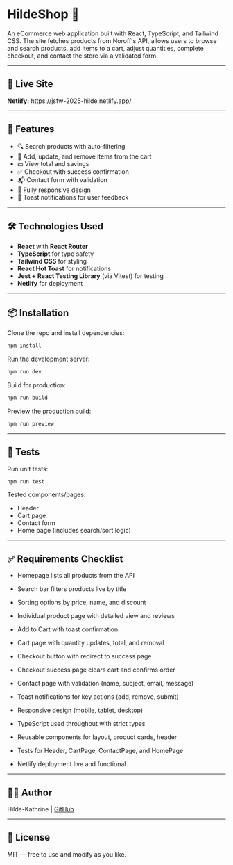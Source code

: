 # HildeShop 🛒

An eCommerce web application built with React, TypeScript, and Tailwind CSS. The site fetches products from Noroff's API, allows users to browse and search products, add items to a cart, adjust quantities, complete checkout, and contact the store via a validated form.

---

## 🚀 Live Site

**Netlify:** https\://jsfw-2025-hilde.netlify.app/

---

## 📂 Features

- 🔍 Search products with auto-filtering
- 🛒 Add, update, and remove items from the cart
- 💵 View total and savings
- ✅ Checkout with success confirmation
- 📬 Contact form with validation
- 📱 Fully responsive design
- 🔔 Toast notifications for user feedback

---

## 🛠️ Technologies Used

- **React** with **React Router**
- **TypeScript** for type safety
- **Tailwind CSS** for styling
- **React Hot Toast** for notifications
- **Jest + React Testing Library** (via Vitest) for testing
- **Netlify** for deployment

---

## 📦 Installation

Clone the repo and install dependencies:

```bash
npm install
```

Run the development server:

```bash
npm run dev
```

Build for production:

```bash
npm run build
```

Preview the production build:

```bash
npm run preview
```

---

## 🧪 Tests

Run unit tests:

```bash
npm run test
```

Tested components/pages:

- Header
- Cart page
- Contact form
- Home page (includes search/sort logic)

---

## ✅ Requirements Checklist

- Homepage lists all products from the API

- Search bar filters products live by title

- Sorting options by price, name, and discount

- Individual product page with detailed view and reviews

- Add to Cart with toast confirmation

- Cart page with quantity updates, total, and removal

- Checkout button with redirect to success page

- Checkout success page clears cart and confirms order

- Contact page with validation (name, subject, email, message)

- Toast notifications for key actions (add, remove, submit)

- Responsive design (mobile, tablet, desktop)

- TypeScript used throughout with strict types

- Reusable components for layout, product cards, header

- Tests for Header, CartPage, ContactPage, and HomePage

- Netlify deployment live and functional

---

## 👩‍💻 Author

Hilde-Kathrine | [GitHub](https://github.com/Entav78)

---

## 📄 License

MIT — free to use and modify as you like.


